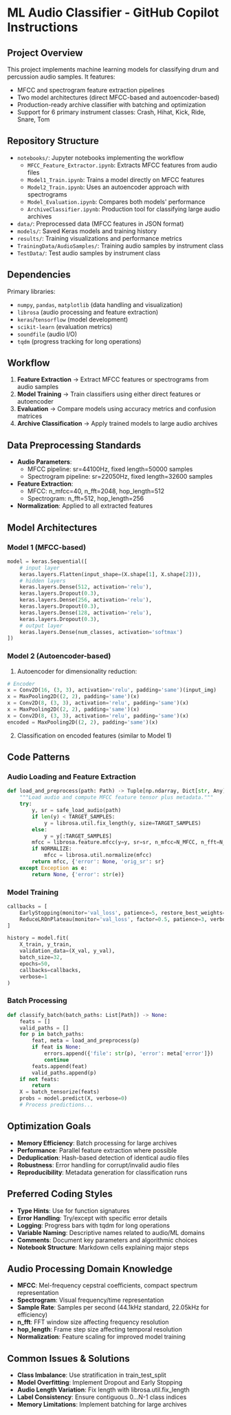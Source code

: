 # ML Audio Classifier - GitHub Copilot Instructions

## Project Overview
This project implements machine learning models for classifying drum and percussion audio samples. It features:
- MFCC and spectrogram feature extraction pipelines
- Two model architectures (direct MFCC-based and autoencoder-based)
- Production-ready archive classifier with batching and optimization
- Support for 6 primary instrument classes: Crash, Hihat, Kick, Ride, Snare, Tom

## Repository Structure
- `notebooks/`: Jupyter notebooks implementing the workflow
  - `MFCC_Feature_Extractor.ipynb`: Extracts MFCC features from audio files
  - `Model1_Train.ipynb`: Trains a model directly on MFCC features
  - `Model2_Train.ipynb`: Uses an autoencoder approach with spectrograms
  - `Model_Evaluation.ipynb`: Compares both models' performance
  - `ArchiveClassifier.ipynb`: Production tool for classifying large audio archives
- `data/`: Preprocessed data (MFCC features in JSON format)
- `models/`: Saved Keras models and training history
- `results/`: Training visualizations and performance metrics
- `TrainingData/AudioSamples/`: Training audio samples by instrument class
- `TestData/`: Test audio samples by instrument class

## Dependencies
Primary libraries:
- `numpy`, `pandas`, `matplotlib` (data handling and visualization)
- `librosa` (audio processing and feature extraction)
- `keras`/`tensorflow` (model development)
- `scikit-learn` (evaluation metrics)
- `soundfile` (audio I/O)
- `tqdm` (progress tracking for long operations)

## Workflow
1. **Feature Extraction** → Extract MFCC features or spectrograms from audio samples
2. **Model Training** → Train classifiers using either direct features or autoencoder
3. **Evaluation** → Compare models using accuracy metrics and confusion matrices
4. **Archive Classification** → Apply trained models to large audio archives

## Data Preprocessing Standards
- **Audio Parameters**:
  - MFCC pipeline: sr=44100Hz, fixed length=50000 samples
  - Spectrogram pipeline: sr=22050Hz, fixed length=32600 samples
- **Feature Extraction**:
  - MFCC: n_mfcc=40, n_fft=2048, hop_length=512
  - Spectrogram: n_fft=512, hop_length=256
- **Normalization**: Applied to all extracted features

## Model Architectures

### Model 1 (MFCC-based)
```python
model = keras.Sequential([
    # input layer
    keras.layers.Flatten(input_shape=(X.shape[1], X.shape[2])),
    # hidden layers
    keras.layers.Dense(512, activation='relu'),
    keras.layers.Dropout(0.3),
    keras.layers.Dense(256, activation='relu'),
    keras.layers.Dropout(0.3),
    keras.layers.Dense(128, activation='relu'),
    keras.layers.Dropout(0.3),
    # output layer
    keras.layers.Dense(num_classes, activation='softmax')
])
```

### Model 2 (Autoencoder-based)
1. Autoencoder for dimensionality reduction:
```python
# Encoder
x = Conv2D(16, (3, 3), activation='relu', padding='same')(input_img)
x = MaxPooling2D((2, 2), padding='same')(x)
x = Conv2D(8, (3, 3), activation='relu', padding='same')(x)
x = MaxPooling2D((2, 2), padding='same')(x)
x = Conv2D(8, (3, 3), activation='relu', padding='same')(x)
encoded = MaxPooling2D((2, 2), padding='same')(x)
```

2. Classification on encoded features (similar to Model 1)

## Code Patterns

### Audio Loading and Feature Extraction
```python
def load_and_preprocess(path: Path) -> Tuple[np.ndarray, Dict[str, Any]]:
    """Load audio and compute MFCC feature tensor plus metadata."""
    try:
        y, sr = safe_load_audio(path)
        if len(y) < TARGET_SAMPLES:
            y = librosa.util.fix_length(y, size=TARGET_SAMPLES)
        else:
            y = y[:TARGET_SAMPLES]
        mfcc = librosa.feature.mfcc(y=y, sr=sr, n_mfcc=N_MFCC, n_fft=N_FFT, hop_length=HOP_LENGTH)
        if NORMALIZE:
            mfcc = librosa.util.normalize(mfcc)
        return mfcc, {'error': None, 'orig_sr': sr}
    except Exception as e:
        return None, {'error': str(e)}
```

### Model Training
```python
callbacks = [
    EarlyStopping(monitor='val_loss', patience=5, restore_best_weights=True),
    ReduceLROnPlateau(monitor='val_loss', factor=0.5, patience=3, verbose=1)
]

history = model.fit(
    X_train, y_train,
    validation_data=(X_val, y_val),
    batch_size=32,
    epochs=50,
    callbacks=callbacks,
    verbose=1
)
```

### Batch Processing
```python
def classify_batch(batch_paths: List[Path]) -> None:
    feats = []
    valid_paths = []
    for p in batch_paths:
        feat, meta = load_and_preprocess(p)
        if feat is None:
            errors.append({'file': str(p), 'error': meta['error']})
            continue
        feats.append(feat)
        valid_paths.append(p)
    if not feats:
        return
    X = batch_tensorize(feats)
    probs = model.predict(X, verbose=0)
    # Process predictions...
```

## Optimization Goals
- **Memory Efficiency**: Batch processing for large archives
- **Performance**: Parallel feature extraction where possible
- **Deduplication**: Hash-based detection of identical audio files
- **Robustness**: Error handling for corrupt/invalid audio files
- **Reproducibility**: Metadata generation for classification runs

## Preferred Coding Styles
- **Type Hints**: Use for function signatures
- **Error Handling**: Try/except with specific error details
- **Logging**: Progress bars with tqdm for long operations
- **Variable Naming**: Descriptive names related to audio/ML domains
- **Comments**: Document key parameters and algorithmic choices
- **Notebook Structure**: Markdown cells explaining major steps

## Audio Processing Domain Knowledge
- **MFCC**: Mel-frequency cepstral coefficients, compact spectrum representation
- **Spectrogram**: Visual frequency/time representation
- **Sample Rate**: Samples per second (44.1kHz standard, 22.05kHz for efficiency)
- **n_fft**: FFT window size affecting frequency resolution
- **hop_length**: Frame step size affecting temporal resolution
- **Normalization**: Feature scaling for improved model training

## Common Issues & Solutions
- **Class Imbalance**: Use stratification in train_test_split
- **Model Overfitting**: Implement Dropout and Early Stopping
- **Audio Length Variation**: Fix length with librosa.util.fix_length
- **Label Consistency**: Ensure contiguous 0...N-1 class indices
- **Memory Limitations**: Implement batching for large archives